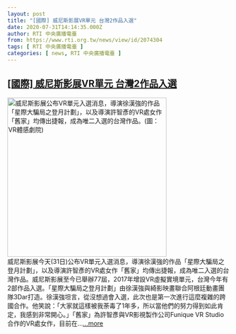```yaml
---
layout: post
title: "[國際] 威尼斯影展VR單元 台灣2作品入選"
date: 2020-07-31T14:14:35.000Z
author: RTI 中央廣播電臺
from: https://www.rti.org.tw/news/view/id/2074304
tags: [ RTI 中央廣播電臺 ]
categories: [ news, RTI 中央廣播電臺 ]
---
```

<!--1596204875000-->
[[國際] 威尼斯影展VR單元 台灣2作品入選](https://www.rti.org.tw/news/view/id/2074304)
------

<div>
<img src="https://static.rti.org.tw/assets/thumbnails/2020/07/31/6aa1f21ee0750f1516cfcb4b199e0b16.jpg" width="360" alt="威尼斯影展公布VR單元入選消息，導演徐漢強的作品「星際大騙局之登月計劃」，以及導演許智彥的VR處女作「舊家」均傳出捷報，成為唯二入選的台灣作品。(圖：VR體感劇院)" title="威尼斯影展公布VR單元入選消息，導演徐漢強的作品「星際大騙局之登月計劃」，以及導演許智彥的VR處女作「舊家」均傳出捷報，成為唯二入選的台灣作品。(圖：VR體感劇院)"><br>威尼斯影展今天(31日)公布VR單元入選消息，導演徐漢強的作品「星際大騙局之登月計劃」，以及導演許智彥的VR處女作「舊家」均傳出捷報，成為唯二入選的台灣作品。威尼斯影展至今已舉辦77屆，2017年增設VR虛擬實境單元，台灣今年有2部作品入選。「星際大騙局之登月計劃」由徐漢強與綺影映畫聯合阿根廷動畫團隊3Dar打造。徐漢強坦言，從沒想過會入選，此次也是第一次進行這麼複雜的跨國合作。他笑說：「大家就這樣被我荼毒了1年多，所以當他們的努力得到如此肯定，我感到非常開心。」「舊家」為許智彥與VR影視製作公司Funique VR Studio合作的VR處女作，目前在...<a target="_blank" href="https://www.rti.org.tw/news/view/id/2074304">...more</a>
</div>
